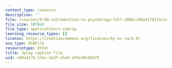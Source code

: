 ```yaml
---
content_type: resource
description: ''
file: /courses/9-00-introduction-to-psychology-fall-2004/c89a417b1fec1e3fe5a4afdc40c88475_10496.srt
file_size: 107942
file_type: application/x-subrip
learning_resource_types: []
license: https://creativecommons.org/licenses/by-nc-sa/4.0/
ocw_type: OCWFile
resourcetype: Other
title: 3play caption file
uid: c89a417b-1fec-1e3f-e5a4-afdc40c88475
---
```

